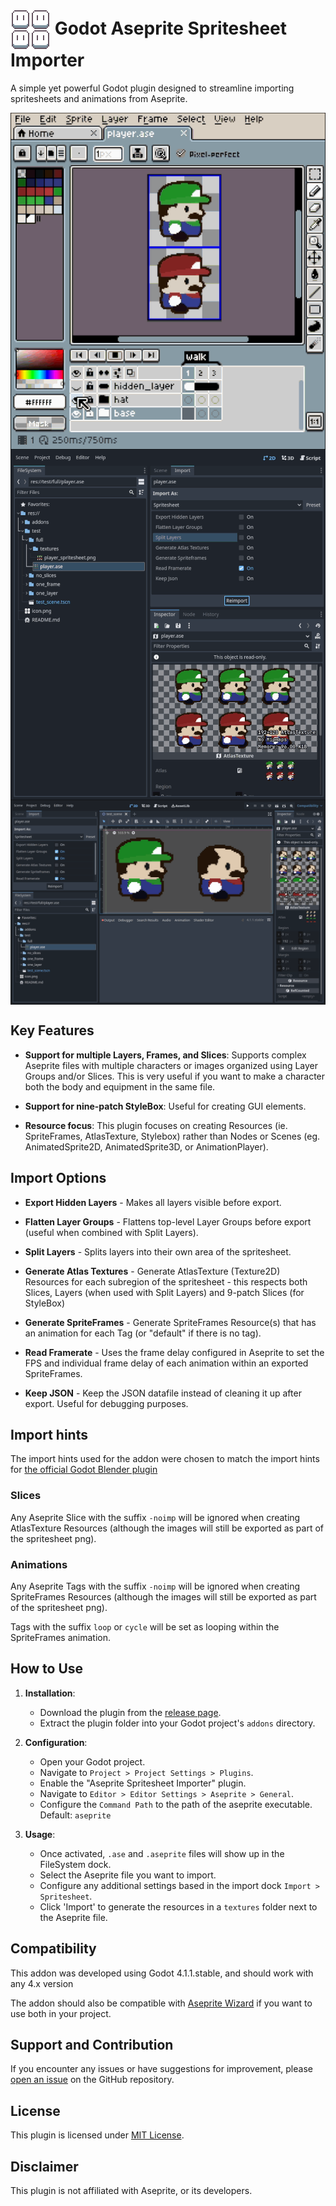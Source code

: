 
# <img align="center" src="./icon.png" /> Godot Aseprite Spritesheet Importer



A simple yet powerful Godot plugin designed to streamline importing spritesheets and animations from Aseprite.

<img align="center" src="./screenshots/aseprite.gif" />

<img align="center" src="./screenshots/atlas_textures.gif" />

<img align="center" src="./screenshots/spriteframes.gif" />

## Key Features

- **Support for multiple Layers, Frames, and Slices**: Supports complex Aseprite files with multiple characters or images organized using Layer Groups and/or Slices. This is very useful if you want to make a character both the body and equipment in the same file.

- **Support for nine-patch StyleBox**: Useful for creating GUI elements.

- **Resource focus**: This plugin focuses on creating Resources (ie. SpriteFrames, AtlasTexture, Stylebox) rather than Nodes or Scenes (eg. AnimatedSprite2D, AnimatedSprite3D, or AnimationPlayer).

## Import Options

- **Export Hidden Layers** - Makes all layers visible before export.

- **Flatten Layer Groups** - Flattens top-level Layer Groups before export (useful when combined with Split Layers).

- **Split Layers** - Splits layers into their own area of the spritesheet.

- **Generate Atlas Textures** - Generate AtlasTexture (Texture2D) Resources for each subregion of the spritesheet - this respects both Slices, Layers (when used with Split Layers) and 9-patch Slices (for StyleBox)

- **Generate SpriteFrames** - Generate SpriteFrames Resource(s) that has an animation for each Tag (or "default" if there is no tag).

- **Read Framerate** - Uses the frame delay configured in Aseprite to set the FPS and individual frame delay of each animation within an exported SpriteFrames.

- **Keep JSON** - Keep the JSON datafile instead of cleaning it up after export. Useful for debugging purposes.

## Import hints

The import hints used for the addon were chosen to match the import hints for [the official Godot Blender plugin](https://docs.godotengine.org/en/stable/tutorials/assets_pipeline/importing_scenes.html#import-hints)

### Slices

Any Aseprite Slice with the suffix `-noimp` will be ignored when creating AtlasTexture Resources (although the images will still be exported as part of the spritesheet png).

### Animations

Any Aseprite Tags with the suffix `-noimp` will be ignored when creating SpriteFrames Resources (although the images will still be exported as part of the spritesheet png).

Tags with the suffix `loop` or `cycle` will be set as looping within the SpriteFrames animation.

## How to Use

1. **Installation**:
   - Download the plugin from the [release page](https://github.com/colinheathman/godot-aseprite-spritesheet-importer/releases).
   - Extract the plugin folder into your Godot project's `addons` directory.

2. **Configuration**:
   - Open your Godot project.
   - Navigate to `Project > Project Settings > Plugins`.
   - Enable the "Aseprite Spritesheet Importer" plugin.
   - Navigate to `Editor > Editor Settings > Aseprite > General`.
   - Configure the `Command Path` to the path of the aseprite executable. Default: `aseprite`

3. **Usage**:
   - Once activated, `.ase` and `.aseprite` files will show up in the FileSystem dock.
   - Select the Aseprite file you want to import.
   - Configure any additional settings based in the import dock `Import > Spritesheet`.
   - Click 'Import' to generate the resources in a `textures` folder next to the Aseprite file.

## Compatibility

This addon was developed using Godot 4.1.1.stable, and should work with any 4.x version

The addon should also be compatible with [Aseprite Wizard](https://github.com/viniciusgerevini/godot-aseprite-wizard) if you want to use both in your project.

## Support and Contribution

If you encounter any issues or have suggestions for improvement, please [open an issue](https://github.com/colinheathman/godot-aseprite-spritesheet-importer/issues) on the GitHub repository.

## License

This plugin is licensed under [MIT License](https://github.com/colinheathman/godot-aseprite-spritesheet-importer/blob/main/LICENSE).

## Disclaimer

This plugin is not affiliated with Aseprite, or its developers.
